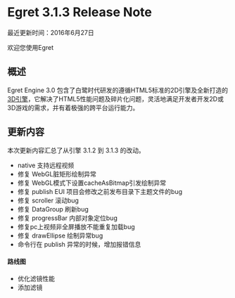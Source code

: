 Egret 3.1.3 Release Note
===============================


最近更新时间：2016年6月27日


欢迎您使用Egret

## 概述

Egret Engine 3.0 包含了白鹭时代研发的遵循HTML5标准的2D引擎及全新打造的[3D引擎](https://github.com/egret-labs/egret-3d)，它解决了HTML5性能问题及碎片化问题，灵活地满足开发者开发2D或3D游戏的需求，并有着极强的跨平台运行能力。

## 更新内容

本次更新内容汇总了从引擎 3.1.2 到 3.1.3 的改动。

* native 支持远程视频
* 修复 WebGL脏矩形绘制异常
* 修复 WebGL模式下设置cacheAsBitmap引发绘制异常
* 修复 publish EUI 项目会修改之前发布目录下主题文件的bug
* 修复 scroller 滚动bug 
* 修复 DataGroup 刷新bug
* 修复 progressBar 内部对象定位bug
* 修复pc上视频非全屏播放不能重复加载bug
* 修复 drawEllipse 绘制异常bug
* 命令行在 publish 异常的时候，增加报错信息



#### 路线图
* 优化滤镜性能
* 添加滤镜